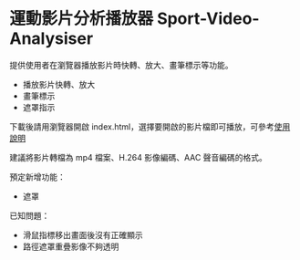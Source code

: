 # 運動影片分析播放器 Sport-Video-Analysiser
提供使用者在瀏覽器播放影片時快轉、放大、畫筆標示等功能。

* 播放影片快轉、放大
* 畫筆標示
* 遮罩指示

下載後請用瀏覽器開啟 index.html，選擇要開啟的影片檔即可播放，可參考[使用說明](https://github.com/ottokang/Sport-Video-Analysiser/wiki/%E4%BD%BF%E7%94%A8%E8%AA%AA%E6%98%8E "運動影片分析播放器使用說明")

建議將影片轉檔為 mp4 檔案、H.264 影像編碼、AAC 聲音編碼的格式。

預定新增功能：
* 遮罩

已知問題：
* 滑鼠指標移出畫面後沒有正確顯示
* 路徑遮罩重疊影像不夠透明